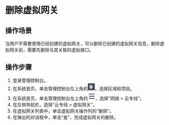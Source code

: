 # 删除虚拟网关<a name="dc_04_0302"></a>

## 操作场景<a name="section67011077"></a>

当用户不需要使用已经创建的虚拟网关，可以删除已创建的虚拟网关信息，删除虚拟网关前，需要先删除与其关联的虚拟接口。

## 操作步骤<a name="section66228782"></a>

1.  登录管理控制台。
2.  在系统首页，单击管理控制台左上角的![](figures/zh-cn_image_0262075520.png)，选择区域和项目。
3.  在系统首页，单击管理控制台左上角的![](figures/zh-cn_image_0262075521.png)，选择“网络 \> 云专线”。
4.  在左侧导航栏，选择“云专线 \> 虚拟网关”。
5.  在虚拟网关列表中，单击虚拟网关操作列的“删除”。
6.  在弹出的对话框中，单击“是”，完成虚拟网关的删除。

